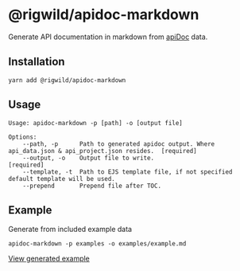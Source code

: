 # @rigwild/apidoc-markdown
Generate API documentation in markdown from [apiDoc](https://github.com/apidoc/apidoc) data.

## Installation
```console
yarn add @rigwild/apidoc-markdown
```

## Usage
```console
Usage: apidoc-markdown -p [path] -o [output file]

Options:
	--path, -p      Path to generated apidoc output. Where api_data.json & api_project.json resides.  [required]
	--output, -o    Output file to write.                                                             [required]
	--template, -t  Path to EJS template file, if not specified default template will be used.
	--prepend       Prepend file after TOC.
```

## Example
Generate from included example data
```console
apidoc-markdown -p examples -o examples/example.md
```


[View generated example](https://github.com/martinj/node-apidoc-markdown/blob/master/examples/example.md)
